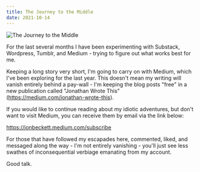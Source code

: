 ```yaml
---
title: The Journey to the Middle
date: 2021-10-14
---
```


![The Journey to the Middle](https://source.unsplash.com/DWyRC2juMgs/1600x900)

For the last several months I have been experimenting with Substack, Wordpress, Tumblr, and Medium - trying to figure out what works best for me.

Keeping a long story very short, I'm going to carry on with Medium, which I've been exploring for the last year. This doesn't mean my writing will vanish entirely behind a pay-wall - I'm keeping the blog posts "free" in a new publication called "Jonathan Wrote This" (https://medium.com/jonathan-wrote-this).

If you would like to continue reading about my idiotic adventures, but don't want to visit Medium, you can receive them by email via the link below:

https://jonbeckett.medium.com/subscribe

For those that have followed my escapades here, commented, liked, and messaged along the way - I'm not entirely vanishing - you'll just see less swathes of inconsequential verbiage emanating from my account.

Good talk.
